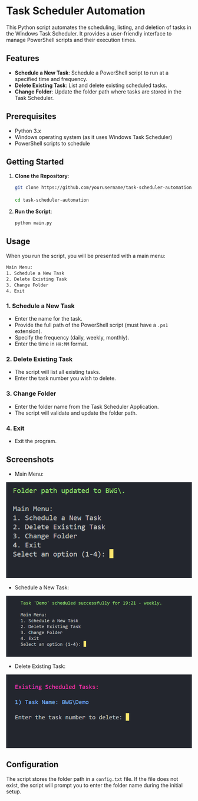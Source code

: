 # Task Scheduler Automation

This Python script automates the scheduling, listing, and deletion of tasks in the Windows Task Scheduler. It provides a user-friendly interface to manage PowerShell scripts and their execution times.

## Features

- **Schedule a New Task**: Schedule a PowerShell script to run at a specified time and frequency.
- **Delete Existing Task**: List and delete existing scheduled tasks.
- **Change Folder**: Update the folder path where tasks are stored in the Task Scheduler.

## Prerequisites

- Python 3.x
- Windows operating system (as it uses Windows Task Scheduler)
- PowerShell scripts to schedule

## Getting Started

1. **Clone the Repository**:
    ```sh
    git clone https://github.com/yourusername/task-scheduler-automation.git
    
    cd task-scheduler-automation
    ```

2. **Run the Script**:
    ```sh
    python main.py
    ```

## Usage

When you run the script, you will be presented with a main menu:

```
Main Menu:
1. Schedule a New Task
2. Delete Existing Task
3. Change Folder
4. Exit
```

### 1. Schedule a New Task

- Enter the name for the task.
- Provide the full path of the PowerShell script (must have a `.ps1` extension).
- Specify the frequency (daily, weekly, monthly).
- Enter the time in `HH:MM` format.

### 2. Delete Existing Task

- The script will list all existing tasks.
- Enter the task number you wish to delete.

### 3. Change Folder

- Enter the folder name from the Task Scheduler Application.
- The script will validate and update the folder path.

### 4. Exit

- Exit the program.



## Screenshots

- Main Menu:

![alt text](images/1.png)

- Schedule a New Task:

![alt text](images/2.png)

- Delete Existing Task:

![alt text](images/3.png)



## Configuration

The script stores the folder path in a `config.txt` file. If the file does not exist, the script will prompt you to enter the folder name during the initial setup.
